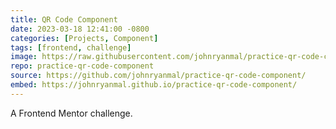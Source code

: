 ```yaml
---
title: QR Code Component
date: 2023-03-18 12:41:00 -0800
categories: [Projects, Component]
tags: [frontend, challenge]
image: https://raw.githubusercontent.com/johnryanmal/practice-qr-code-component/main/design/desktop-preview.jpg
repo: practice-qr-code-component
source: https://github.com/johnryanmal/practice-qr-code-component/
embed: https://johnryanmal.github.io/practice-qr-code-component/
---
```

A Frontend Mentor challenge.
